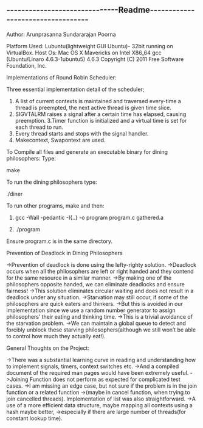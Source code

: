 ------------------------------Readme----------------------------------
--------------------------------------------------------------------------------------------------------------------------
Author: Arunprasanna Sundararajan Poorna

Platform Used: 
Lubuntu(lightweight GUI Ubuntu)- 32bit running on VirtualBox. Host Os: Mac OS X Mavericks on Intel X86_64
gcc (Ubuntu/Linaro 4.6.3-1ubuntu5) 4.6.3
Copyright (C) 2011 Free Software Foundation, Inc.

Implementations of Round Robin Scheduler:

Three essential implementation detail of the scheduler;
1. A list of current contexts is maintained and traversed every-time a thread is preempted, the next active thread is given time slice.
2. SIGVTALRM raises a signal after a certain time has elapsed, causing preemption.
3.Timer function is initialized and a virtual time is set for each thread to run.
4. Every thread starts and stops with the signal handler.
5. Makecontext, Swapontext are used.

To Compile all files and generate an executable binary for dining philosophers:
Type:

make

To run the dining philosophers type:

./diner

To run other programs, make and then:

1.	gcc -Wall -pedantic -I{..} -o program program.c gathered.a

2.	./program

Ensure program.c is in the same directory. 


Prevention of Deadlock in Dining Philosophers

->Prevention of deadlock is done using the lefty-righty solution.
 ->Deadlock occurs when all the philosophers are left or right handed and they contend for the same resource in a similar manner. 
->By making one of the philosophers opposite handed, we can eliminate deadlocks and ensure fairness! 
->This solution eliminates circular waiting and does not result in a deadlock under any situation. 
->Starvation may still occur, if some of the philosophers are quick eaters and thinkers.
->But this is avoided in our implementation since we use a random number generator to assign philosophers’ their eating and thinking time. 
->This is a trivial avoidance of the starvation problem. 
->We can maintain a global queue to detect and forcibly unblock these starving philosophers(although we still won’t be able to control how much they actually eat!).

General Thoughts on the Project:

->There was a substantial learning curve in reading and understanding how to implement signals, timers, context switches etc.
->And a compiled document of the required man pages would have been extremely useful.
->Joining Function does not perform as expected for complicated test cases.
->I am missing an edge case, but not sure if the problem is in the join function or a related function 
->(maybe in cancel function, when trying to join cancelled threads). Implementation of list was also straightforward. 
->A use of a more efficient data structure, maybe mapping all contexts using a hash maybe better, 
->especially if there are large number of threads(for constant lookup time).

